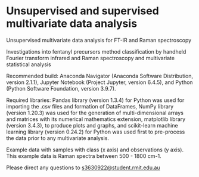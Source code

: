 # Unsupervised and supervised multivariate data analysis
Unsupervised multivariate data analysis for FT-IR and Raman spectroscopy 

Investigations into fentanyl precursors method classification by handheld Fourier transform infrared and Raman spectroscopy and multivariate statistical analysis

Recommended build:
  Anaconda Navigator (Anaconda Software Distribution, version 2.1.1),
  Jupyter Notebook (Project Jupyter, version 6.4.5), and
  Python (Python Software Foundation, version 3.9.7).

Required libraries:
  Pandas library (version 1.3.4) for Python was used for importing the .csv files and formation of DataFrames,
  NumPy library (version 1.20.3) was used for the generation of multi-dimensional arrays and matrices with its numerical mathematics extension,
  matplotlib library (version 3.4.3), to produce plots and graphs, and
  scikit-learn machine learning library (version 0.24.2) for Python was used first to pre-process the data prior to any multivariate analysis.

Example data with samples with class (x axis) and observations (y axis). This example data is Raman spectra between 500 - 1800 cm-1.

Please direct any questions to s3630922@student.rmit.edu.au
